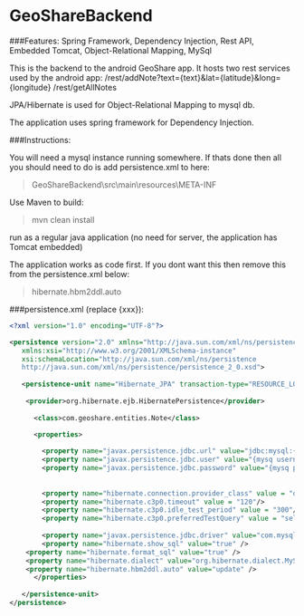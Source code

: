 # GeoShareBackend

###Features: Spring Framework, Dependency Injection, Rest API, Embedded Tomcat, Object-Relational Mapping, MySql

This is the backend to the android GeoShare app. It hosts two rest services used by the android app: 
/rest/addNote?text={text}&lat={latitude}&long={longitude}
/rest/getAllNotes

JPA/Hibernate is used for Object-Relational Mapping to mysql db.

The application uses spring framework for Dependency Injection.

###Instructions:

You will need a mysql instance running somewhere. If thats done then all you should need to do is add persistence.xml to here:
>GeoShareBackend\src\main\resources\META-INF

Use Maven to build:
>mvn clean install

run as a regular java application (no need for server, the application has Tomcat embedded)

The application works as code first. If you dont want this then remove this from the persistence.xml below:
>hibernate.hbm2ddl.auto

###persistence.xml (replace {xxx}):
```xml
<?xml version="1.0" encoding="UTF-8"?>

<persistence version="2.0" xmlns="http://java.sun.com/xml/ns/persistence"
   xmlns:xsi="http://www.w3.org/2001/XMLSchema-instance" 
   xsi:schemaLocation="http://java.sun.com/xml/ns/persistence 
   http://java.sun.com/xml/ns/persistence/persistence_2_0.xsd">
   
   <persistence-unit name="Hibernate_JPA" transaction-type="RESOURCE_LOCAL">
	
	<provider>org.hibernate.ejb.HibernatePersistence</provider>
   
      <class>com.geoshare.entities.Note</class>

      <properties>
      
        <property name="javax.persistence.jdbc.url" value="jdbc:mysql:{mysq path e.g. //localhost:1234/database_name}"/>
        <property name="javax.persistence.jdbc.user" value="{mysq username}"/>
        <property name="javax.persistence.jdbc.password" value="{mysq password)"/>
      
         
        <property name="hibernate.connection.provider_class" value = "org.hibernate.connection.C3P0ConnectionProvider"/>
        <property name="hibernate.c3p0.timeout" value = "120"/>
        <property name="hibernate.c3p0.idle_test_period" value = "300"/>
        <property name="hibernate.c3p0.preferredTestQuery" value = "select 1;"/>
         
        <property name="javax.persistence.jdbc.driver" value="com.mysql.jdbc.Driver"/>
        <property name="hibernate.show_sql" value="true" />
	<property name="hibernate.format_sql" value="true" />
	<property name="hibernate.dialect" value="org.hibernate.dialect.MySQL5InnoDBDialect" />
	<property name="hibernate.hbm2ddl.auto" value="update" />
      </properties>
      
   </persistence-unit>
</persistence>

